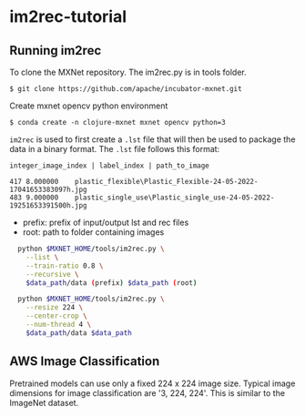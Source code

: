 # im2rec-tutorial

## Running im2rec

To clone the MXNet repository. The im2rec.py is in tools folder.
```git
$ git clone https://github.com/apache/incubator-mxnet.git
```

Create mxnet opencv python environment
```conda
$ conda create -n clojure-mxnet mxnet opencv python=3
```

`im2rec` is used to first create a `.lst` file that will then be used to package the data in a binary format. The `.lst` file follows this format:
```
integer_image_index | label_index | path_to_image

417	8.000000	plastic_flexible\Plastic_Flexible-24-05-2022-17041653383097h.jpg
483	9.000000	plastic_single_use\Plastic_single_use-24-05-2022-19251653391500h.jpg
```

- prefix: prefix of input/output lst and rec files
- root: path to folder containing images
```bash
  python $MXNET_HOME/tools/im2rec.py \
    --list \
    --train-ratio 0.8 \
    --recursive \
    $data_path/data (prefix) $data_path (root)

  python $MXNET_HOME/tools/im2rec.py \
    --resize 224 \
    --center-crop \
    --num-thread 4 \
    $data_path/data $data_path
```

## AWS Image Classification

Pretrained models can use only a fixed 224 x 224 image size. Typical image dimensions for image classification are '3, 224, 224'. This is similar to the ImageNet dataset.
